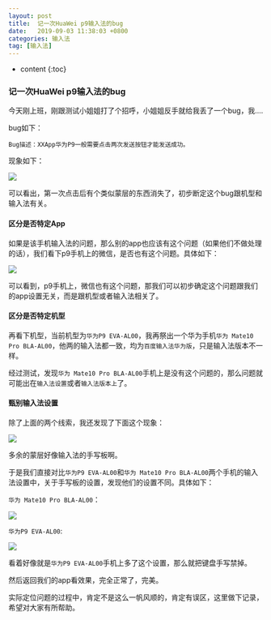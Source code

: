 ```yaml
---
layout: post
title:  记一次HuaWei p9输入法的bug
date:   2019-09-03 11:38:03 +0800
categories: 输入法
tag: [输入法]
---
```


* content
{:toc}



### 记一次HuaWei p9输入法的bug

今天刚上班，刚跟测试小姐姐打了个招呼，小姐姐反手就给我丢了一个bug，我....

bug如下：

```
Bug描述：XXApp华为P9一般需要点击两次发送按钮才能发送成功。
```

现象如下：

![](https://imgconvert.csdnimg.cn/aHR0cHM6Ly90aW55dG9uZ3RvbmctMTI1NTY4ODQ4Mi5jb3MuYXAtYmVpamluZy5teXFjbG91ZC5jb20vZ2lmaG9tZV80MzJ4NzY4XzEzcy5naWY)

可以看出，第一次点击后有个类似蒙层的东西消失了，初步断定这个bug跟机型和输入法有关。

#### 区分是否特定App

如果是该手机输入法的问题，那么别的app也应该有这个问题（如果他们不做处理的话），我们看下p9手机上的微信，是否也有这个问题。具体如下：

![](https://imgconvert.csdnimg.cn/aHR0cHM6Ly90aW55dG9uZ3RvbmctMTI1NTY4ODQ4Mi5jb3MuYXAtYmVpamluZy5teXFjbG91ZC5jb20vZ2lmaG9tZV80MzJ4NzY4XzdzXzE1Njc0ODA3Mzg4NjQ0OTYuZ2lm)

可以看到，p9手机上，微信也有这个问题，那我们可以初步确定这个问题跟我们的app设置无关，而是跟机型或者输入法相关了。

#### 区分是否特定机型

再看下机型，当前机型为`华为P9 EVA-AL00`，我再祭出一个华为手机`华为 Mate10 Pro BLA-AL00`，他两的输入法都一致，均为`百度输入法华为版`，只是输入法版本不一样。

经过测试，发现`华为 Mate10 Pro BLA-AL00`手机上是没有这个问题的，那么问题就可能出在`输入法设置`或者`输入法版本上`了。

#### 甄别输入法设置

除了上面的两个线索，我还发现了下面这个现象：

![](https://imgconvert.csdnimg.cn/aHR0cHM6Ly90aW55dG9uZ3RvbmctMTI1NTY4ODQ4Mi5jb3MuYXAtYmVpamluZy5teXFjbG91ZC5jb20vZ2lmaG9tZV80MzJ4NzY4XzhzXzE1Njc0ODA0MzE0OTAyMzguZ2lm)

多余的蒙层好像输入法的手写板啊。

于是我们直接对比`华为P9 EVA-AL00`和`华为 Mate10 Pro BLA-AL00`两个手机的输入法设置中，关于手写板的设置，发现他们的设置不同。具体如下：

`华为 Mate10 Pro BLA-AL00`：

![](https://imgconvert.csdnimg.cn/aHR0cHM6Ly90aW55dG9uZ3RvbmctMTI1NTY4ODQ4Mi5jb3MuYXAtYmVpamluZy5teXFjbG91ZC5jb20vV1gyMDE5MDkwMy0xMTMyNDUlNDAyeC5wbmc?x-oss-process=image/format,png)

`华为P9 EVA-AL00`:

![](https://imgconvert.csdnimg.cn/aHR0cHM6Ly90aW55dG9uZ3RvbmctMTI1NTY4ODQ4Mi5jb3MuYXAtYmVpamluZy5teXFjbG91ZC5jb20vV1gyMDE5MDkwMy0xMTMyNTglNDAyeC5wbmc?x-oss-process=image/format,png)

看着好像就是`华为P9 EVA-AL00`手机上多了这个设置，那么就把键盘手写禁掉。

然后返回我们的app看效果，完全正常了，完美。

实际定位问题的过程中，肯定不是这么一帆风顺的，肯定有误区，这里做下记录，希望对大家有所帮助。


